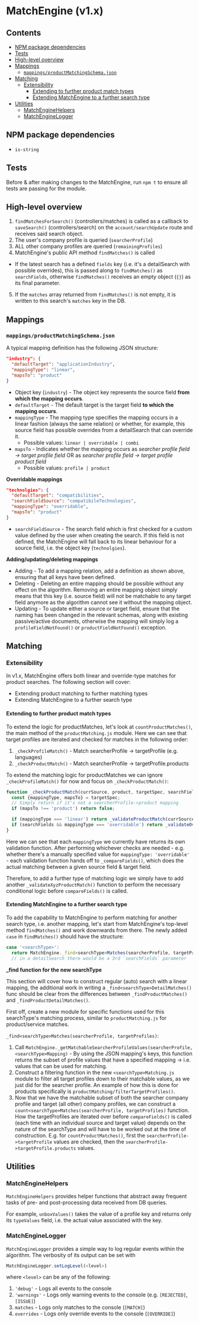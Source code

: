 # MatchEngine (v1.x)

## Contents
- [NPM package dependencies](#npm-package-dependencies)
- [Tests](#tests)
- [High-level overview](#high-level-overview)
- [Mappings](#mappings)
    - [`mappings/productMatchingSchema.json`](#mappings/productmatchingschema.json)
- [Matching](#matching)
    - [Extensibility](#extensibility)
        - [Extending to further product match types](#extending-to-further-product-match-types)
        - [Extending MatchEngine to a further search type](#extending-matchengine-to-a-further-search-type)
- [Utilities](#utilities)
    - [MatchEngineHelpers](#matchenginehelpers)
    - [MatchEngineLogger](#matchenginelogger)


## NPM package dependencies
  - `is-string`

## Tests
Before & after making changes to the MatchEngine, run `npm t` to ensure all tests are passing for the module.


## High-level overview
1. `findMatchesForSearch()` (controllers/matches) is called as a callback to `saveSearch()` (controllers/search) on the `account/searchUpdate` route and receives said search object.
2. The user's company profile is queried (`searcherProfile`)
3. ALL other company profiles are queried (`remainingProfiles`)
4. MatchEngine's public API method `findMatches()` is called
  - If the latest search has a defined `fields` key (i.e. it's a detailSearch with possible overrides), this is passed along to `findMatches()` as `searchFields`, otherwise `findMatches()` receives an empty object (`{}`) as its final parameter.
5. If the `matches` array returned from `findMatches()` is not empty, it is written to this search's `matches` key in the DB.


## Mappings
### `mappings/productMatchingSchema.json`
A typical mapping definition has the following JSON structure:

```json
"industry": {
  "defaultTarget": "applicationIndustry",
  "mappingType": "linear",
  "mapsTo": "product"
}
```

 - Object key (`industry`) - The object key represents the source field **from which the mapping occurs**.
 - `defaultTarget` - The default target is the target field **to which the mapping occurs**.
 - `mappingType` - The mapping type specifies the mapping occurs in a linear fashion (always the same relation) or whether, for example, this source field has possible overrides from a detailSearch that can override it.
   - Possible values: `linear | overridable | combi`
 - `mapsTo` - Indicates whether the mapping occurs as _searcher profile field -> target profile field_ OR as _searcher profile field -> target profile product field_
   - Possible values: `profile | product`

**Overridable mappings**
```json
"technolgies": {
  "defaultTarget": "compatibilities",
  "searchFieldSource": "compatibileTechnologies",
  "mappingType": "overridable",
  "mapsTo": "product"
}
```

- `searchFieldSource` - The search field which is first checked for a custom value defined by the user when creating the search. If this field is not defined, the MatchEngine will fall back to its linear behaviour for a source field, i.e. the object key (`technolgies`).

**Adding/updating/deleting mappings**
- Adding - To add a mapping relation, add a definition as shown above, ensuring that all keys have been defined.
- Deleting - Deleting an entire mapping should be possible without any effect on the algorithm. Removing an entire mapping object simply means that this key (i.e. source field) will not be matchable to any target field anymore as the algorithm cannot see it without the mapping object.
- Updating - To update either a source or target field, ensure that the naming has been changed in the relevant schemas, along with existing passive/active documents, otherwise the mapping will simply log a `profileFieldNotFound()` or `productFieldNotFound()` exception.


## Matching
### Extensibility
In v1.x, MatchEngine offers both linear and override-type matches for product searches. The following section will cover:
- Extending product matching to further matching types
- Extending MatchEngine to a further search type

#### Extending to further product match types
To extend the logic for productMatches, let's look at `countProductMatches()`, the main method of the `productMatching.js` module. Here we can see that target profiles are iterated and checked for matches in the following order:

1. `_checkProfileMatch()` - Match searcherProfile -> targetProfile (e.g. languages)
2. `_checkProductMatch()` - Match searcherProfile -> targetProfile.products

To extend the matching logic for productMatches we can ignore `_checkProfileMatch()` for now and focus on `_checkProductMatch()`:

```js
function _checkProductMatch(currSource, product, targetSpec, searchFields) {
  const {mappingType, mapsTo} = targetSpec;
  // Simply return if it's not a searcherProfile->product mapping
  if (mapsTo !== 'product') return false;

  if (mappingType === 'linear') return _validateProductMatch(currSource, product, targetSpec);
  if (searchFields && mappingType === 'overridable') return _validateOverridableProductMatch(currSource, product, targetSpec, searchFields);
}
```

Here we can see that each `mappingType` we currently have returns its own validation function. After performing whichever checks are needed - e.g. whether there's a manually specified value for `mappingType: 'overridable'` - each validation function hands off to `_compareFields()`, which does the actual matching between a given source field & target field.

Therefore, to add a further type of matching logic we simply have to add another `_validateXyzProductMatch()` function to perform the necessary conditional logic before `compareFields()` is called.

#### Extending MatchEngine to a further search type
To add the capability to MatchEngine to perform matching for another search type, i.e. another mapping, let's start from MatchEngine's top-level method `findMatches()` and work downwards from there. The newly added `case` in `findMatches()` should have the structure:

```js
case '<searchType>':
  return MatchEngine._find<searchType>Matches(searcherProfile, targetProfiles);
  // in a detailSearch there would be a 3rd `searchFields` parameter
```

**_find function for the new searchType**

This section will cover how to construct regular (auto) search with a linear mapping, the additional work in writing a `_find<searchType>DetailMatches()` func should be clear from the differences between `_findProductMatches()` and `_findProductDetailMatches()`.

First off, create a new module for specific functions used for this searchType's matching process, similar to `productMatching.js` for product/service matches.

`_find<searchType>Matches(searcherProfile, targetProfiles)`:

1. Call `MatchEngine._getMatchableSearcherProfileValues(searcherProfile, <searchType>Mapping)` - By using the JSON mapping's keys, this function returns the subset of profile values that have a specified mapping -> i.e. values that can be used for matching.
2. Construct a filtering function in the new `<searchType>Matching.js` module to filter all target profiles down to their matchable values, as we just did for the searcher profile. An example of how this is done for products specifically is `productMatching/filterTargetProfiles()`.
3. Now that we have the matchable subset of both the searcher company profile and target (all other) company profiles, we can construct a `count<searchType>Matches(searcherProfile, targetProfiles)` function. How the targetProfiles are iterated over before `compareFields()` is called (each time with an individual source and target value) depends on the nature of the searchType and will have to be worked out at the time of construction. E.g. for `countProductMatches()`, first the `searcherProfile->targetProfile` values are checked, then the `searcherProfile->targetProfile.products` values.


## Utilities
### MatchEngineHelpers
`MatchEngineHelpers` provides helper functions that abstract away frequent tasks of pre- and post-processing data received from DB queries.

For example, `unboxValues()` takes the value of a profile key and returns only its `typeValues` field, i.e. the actual value associated with the key.

### MatchEngineLogger
`MatchEngineLogger` provides a simple way to log regular events within the algorithm.
The verbosity of its output can be set with
```js
MatchEngineLogger.setLogLevel(<level>)
```
where `<level>` can be any of the following:

1. `'debug'` - Logs all events to the console
2. `'warnings'` - Logs only warning events to the console (e.g. `[REJECTED]`, `[ISSUE]`)
3. `matches` - Logs only matches to the console (`[MATCH]`)
4. `overrides` - Logs only override events to the console (`[OVERRIDE]`)
